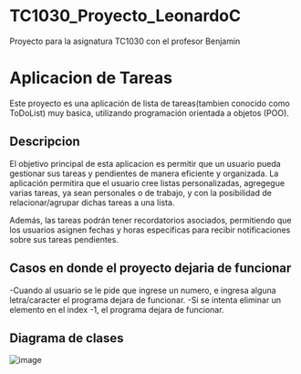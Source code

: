 # TC1030_Proyecto_LeonardoC
Proyecto para la asignatura TC1030 con el profesor Benjamin
# Aplicacion de Tareas
Este proyecto es una aplicación de lista de tareas(tambien conocido como ToDoList) muy basica, utilizando programación orientada a objetos (POO). 

## Descripcion
El objetivo principal de esta aplicacion es permitir que un usuario pueda gestionar sus tareas y pendientes de manera eficiente y organizada. La aplicación permitira que el usuario cree listas personalizadas, agregegue varias tareas, ya sean personales o de trabajo, y con la posibilidad de relacionar/agrupar dichas tareas a una lista.

Además, las tareas podrán tener recordatorios asociados, permitiendo que los usuarios asignen fechas y horas específicas para recibir notificaciones sobre sus tareas pendientes.
## Casos en donde el proyecto dejaria de funcionar
-Cuando al usuario se le pide que ingrese un numero, e ingresa alguna letra/caracter el programa dejara de funcionar.
-Si se intenta eliminar un elemento en el index -1, el programa dejara de funcionar.

## Diagrama de clases
![image](https://github.com/OnyxDude/TC1030_Proyecto_LeonardoC/blob/main/Diagrama%20UML.png)
